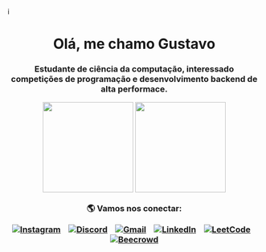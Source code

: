 i<h1 align="center">Olá, me chamo Gustavo</h1>
<h3 align="center">Estudante de ciência da computação, interessado competições de programação e desenvolvimento backend de alta performace.

<p align="center">
  
</p

<p align="center">
  <img height="180em" src="https://github-readme-stats.vercel.app/api?username=gustavoalexandre17&show_icons=true&theme=transparent" />
  <img height="180em" src="https://github-readme-stats.vercel.app/api/top-langs/?username=gustavoalexandre17&layout=compact&theme=transparent" />
</p>



<p align="center">
  🌎 Vamos nos conectar:
</p>

<p align="center">
  <a href="https://instagram.com/alexandresg_0/" target="_blank"><img alt="Instagram" src="https://img.shields.io/badge/-Instagram-%23E4405F?style=for-the-badge&logo=instagram&logoColor=white" /></a>
  &nbsp;&nbsp;
  <a href="https://discord.com/users/692738327509598218" target="_blank"><img alt="Discord" src="https://img.shields.io/badge/Discord-7289DA?style=for-the-badge&logo=discord&logoColor=white" /></a>
  &nbsp;&nbsp;
  <a href="mailto:alexandresg333@gmail.com" target="_blank"><img alt="Gmail" src="https://img.shields.io/badge/-Gmail-%23333?style=for-the-badge&logo=gmail&logoColor=white" /></a>
  &nbsp;&nbsp;
  <a href="https://www.linkedin.com/in/gustavo-alexandre-4485b1353/" target="_blank"><img alt="LinkedIn" src="https://img.shields.io/badge/-LinkedIn-%230077B5?style=for-the-badge&logo=linkedin&logoColor=white" /></a>
  &nbsp;&nbsp;
  <a href="https://leetcode.com/u/alexanderthebig0//" target="_blank"><img alt="LeetCode" src="https://img.shields.io/badge/LeetCode-000000?style=for-the-badge&logo=leetcode&logoColor=%23d16c14" /></a>
  &nbsp;&nbsp;
  <a href="https://judge.beecrowd.com/en/profile/1117817" target="_blank"><img alt="Beecrowd" src="https://img.shields.io/badge/Beecrowd-F99200?style=for-the-badge&logo=beecrowd&logoColor=black" /></a>
</p>
